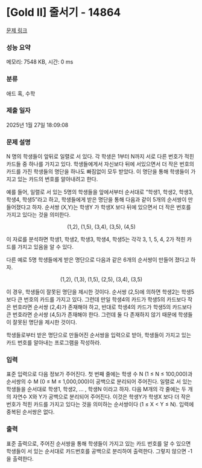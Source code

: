 # [Gold II] 줄서기 - 14864 

[문제 링크](https://www.acmicpc.net/problem/14864) 

### 성능 요약

메모리: 7548 KB, 시간: 0 ms

### 분류

애드 혹, 수학

### 제출 일자

2025년 1월 27일 18:09:08

### 문제 설명

<p>N 명의 학생들이 앞뒤로 일렬로 서 있다. 각 학생은 1부터 N까지 서로 다른 번호가 적힌 카드들 중 하나를 가지고 있다. 학생들에게서 자신보다 뒤에 서있으면서 더 작은 번호의 카드를 가진 학생들의 명단을 하나도 빠짐없이 모두 받았다. 이 명단을 통해 학생들이 가지고 있는 카드의 번호를 알아내려고 한다.</p>

<p>예를 들어, 일렬로 서 있는 5명의 학생들을 앞에서부터 순서대로 “학생1, 학생2, 학생3, 학생4, 학생5”라고 하고, 학생들에게 받은 명단을 통해 다음과 같이 5개의 순서쌍이 만들어졌다고 하자. 순서쌍 (X,Y)는 학생Y 가 학생X 보다 뒤에 있으면서 더 작은 번호를 가지고 있다는 것을 의미한다.</p>

<p style="text-align:center">(1,2), (1,5), (3,4), (3,5), (4,5)</p>

<p>이 자료를 분석하면 학생1, 학생2, 학생3, 학생4, 학생5는 각각 3, 1, 5, 4, 2가 적힌 카드를 가지고 있음을 알 수 있다.</p>

<p>다른 예로 5명 학생들에게 받은 명단으로 다음과 같은 6개의 순서쌍이 만들어 졌다고 하자.</p>

<p style="text-align:center">(1,2), (1,3), (1,5), (2,5), (3,4), (3,5)</p>

<p>이 경우, 학생들이 잘못된 명단을 제시한 것이다. 순서쌍 (2,5)에 의하면 학생2는 학생5보다 큰 번호의 카드를 가지고 있다. 그런데 만일 학생4의 카드가 학생5의 카드보다 작은 번호라면 순서쌍 (2,4)가 존재해야 하고, 반대로 학생4의 카드가 학생5의 카드보다 큰 번호라면 순서쌍 (4,5)가 존재해야 한다. 그런데 둘 다 존재하지 않기 때문에 학생들이 잘못된 명단을 제시한 것이다.</p>

<p>학생들로부터 받은 명단으로 만들어진 순서쌍을 입력으로 받아, 학생들이 가지고 있는 카드 번호를 알아내는 프로그램을 작성하라.</p>

### 입력 

 <p>표준 입력으로 다음 정보가 주어진다. 첫 번째 줄에는 학생 수 N (1 ≤ N ≤ 100,000)과 순서쌍의 수 M (0 ≤ M ≤ 1,000,000)이 공백으로 분리되어 주어진다. 일렬로 서 있는 학생들을 순서대로 학생1, 학생2, ... , 학생N 이라고 하자. 다음 M개의 각 줄에는 두 개의 자연수 X와 Y가 공백으로 분리되어 주어진다. 이것은 학생Y가 학생X 보다 더 작은 번호가 적힌 카드를 가지고 있다는 것을 의미하는 순서쌍이다 (1 ≤ X < Y ≤ N). 입력에 중복된 순서쌍은 없다.</p>

### 출력 

 <p>표준 출력으로, 주어진 순서쌍을 통해 학생들이 가지고 있는 카드 번호를 알 수 있으면 학생들이 서 있는 순서대로 카드번호를 공백으로 분리하여 출력한다. 그렇지 않으면 -1을 출력한다.</p>


